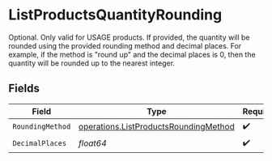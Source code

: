 # ListProductsQuantityRounding

Optional. Only valid for USAGE products. If provided, the quantity will be rounded using the provided rounding method and decimal places. For example, if the method is "round up" and the decimal places is 0, then the quantity will be rounded up to the nearest integer.


## Fields

| Field                                                                                          | Type                                                                                           | Required                                                                                       | Description                                                                                    |
| ---------------------------------------------------------------------------------------------- | ---------------------------------------------------------------------------------------------- | ---------------------------------------------------------------------------------------------- | ---------------------------------------------------------------------------------------------- |
| `RoundingMethod`                                                                               | [operations.ListProductsRoundingMethod](../../models/operations/listproductsroundingmethod.md) | :heavy_check_mark:                                                                             | N/A                                                                                            |
| `DecimalPlaces`                                                                                | *float64*                                                                                      | :heavy_check_mark:                                                                             | N/A                                                                                            |